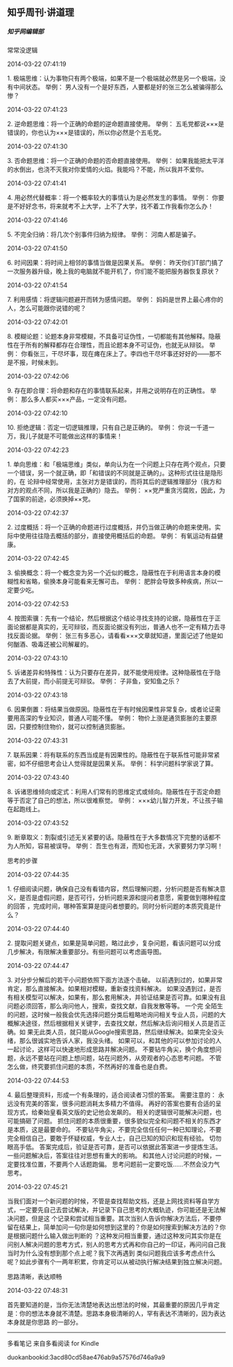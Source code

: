 ## 知乎周刊·讲道理

##### 知乎网编辑部

  

  常常没逻辑

  

2014-03-22 07:41:19

1\. 极端思维：认为事物只有两个极端，如果不是一个极端就必然是另一个极端，没有中间状态。 举例： 男人没有一个是好东西，人要都是好的张三怎么被骗得那么惨？

  

2014-03-22 07:41:23

2\. 逆命题思维：将一个正确的命题的逆命题直接使用。 举例： 五毛党都说×××是错误的，你也认为×××是错误的，所以你必然是个五毛党。

  

2014-03-22 07:41:30

3\. 否命题思维：将一个正确的命题的否命题直接使用。 举例： 如果我能把太平洋的水倒出，也浇不灭我对你爱情的火焰。我能吗？不能，所以我并不爱你。

  

2014-03-22 07:41:41

4\. 用必然代替概率：将一个概率较大的事情认为是必然发生的事情。 举例： 你要是不好好念书，将来就考不上大学，上不了大学，找不着工作我看你怎么办！

  

2014-03-22 07:41:46

5\. 不完全归纳：将几次个别事件归纳为规律。 举例： 河南人都是骗子。

  

2014-03-22 07:41:50

6\. 时间因果：将时间上相邻的事情当做是因果关系。 举例： 昨天你们IT部门搞了一次服务器升级，晚上我的电脑就不能开机了，你们能不能把服务器恢复原状？

  

2014-03-22 07:41:54

7\. 利用感情：将逻辑问题避开而转为感情问题。 举例： 妈妈是世界上最心疼你的人，怎么可能跟你说错的呢？

  

2014-03-22 07:42:01

8\. 模糊论题：论题本身非常模糊，不具备可证伪性，一切都能有其他解释。隐蔽性在于所有的解释都存在合理性，而且论题本身不可证伪，也就无从辩驳。 举例：
你看张三，干尽坏事，现在瘫在床上了。李四也干尽坏事还好好的——那不是不报，时候未到。

  

2014-03-22 07:42:06

9\. 存在即合理：将命题和存在的事情联系起来，并用之说明存在的正确性。 举例： 那么多人都买×××产品，一定没有问题。

  

2014-03-22 07:42:10

10\. 拒绝逻辑：否定一切逻辑推理，只有自己是正确的。 举例： 你说一千道一万，我儿子就是不可能做出这样的事情来！

  

2014-03-22 07:42:23

1\. 单向思维：和「极端思维」类似，单向认为在一个问题上只存在两个观点，只要一个错误，另一个就正确，即「和错误的不同就是正确的」。这种形式往往是隐形的，在
论辩中经常使用，主张对方是错误的，而将其后的逻辑推理部分（我方和对方的观点不同，所以我是正确的）隐去。 举例：
××党严重贪污腐败，因此，为了国家的前途，必须换掉××党。

  

2014-03-22 07:42:37

2\. 过度概括：将一个正确的命题进行过度概括，并仍当做正确的命题来使用。实际中使用往往隐去概括的部分，直接使用概括后的命题。 举例： 有氧运动有益健康。

  

2014-03-22 07:42:45

3\. 偷换概念：将一个概念变为另一个近似的概念，隐蔽性在于利用语言本身的模糊性和省略，偷换本身可能看来无懈可击。 举例：
肥胖会导致多种疾病，所以一定要少吃。

  

2014-03-22 07:42:53

4\.
按图索骥：先有一个结论，然后根据这个结论寻找支持的论据，隐蔽性在于正面论据都是真实的，无可辩驳，而反面论据没有列出，普通人也不一定有精力去寻找反面论据。
举例： 张三有多恶心，请看看×××文章就知道，里面记述了他是如何酗酒、吸毒还被公司解雇的。

  

2014-03-22 07:43:10

5\. 诉诸差异和特殊性：认为只要存在差异，就不能使用规律。这种隐蔽性在于隐去了大前提，而小前提无可辩驳。 举例： 子非鱼，安知鱼之乐？

  

2014-03-22 07:43:18

6\. 因果倒置：将结果当做原因。隐蔽性在于有时候因果性非常复杂，或者论证需要用高深的专业知识，普通人可能不懂。 举例：
物价上涨是通货膨胀的主要原因，只要控制住物价，就可以控制通货膨胀。

  

2014-03-22 07:43:31

7\. 联系因果：将有联系的东西当成是有因果性的。隐蔽性在于联系性可能非常紧密，如不仔细思考会让人觉得就是因果关系。 举例： 科学问题科学家说了算。

  

2014-03-22 07:43:40

8\. 诉诸思维倾向或定式：利用人们常有的思维定式或倾向。隐蔽性在于否定命题等于否定了自己的想法，所以很难察觉。 举例：
×××幼儿智力开发，不让孩子输在起跑线上。

  

2014-03-22 07:43:52

9\. 断章取义：割裂或引述无关紧要的话。隐蔽性在于大多数情况下完整的话都不为人所知，容易被误导。 举例： 吾生也有涯，而知也无涯，大家要努力学习啊！

  

  思考的步骤

  

2014-03-22 07:44:35

1\. 仔细阅读问题，确保自己没有看错内容，然后理解问题，分析问题是否有解决意义，是否是虚假问题，是否可行，分析问题来源和提问者意愿，需要做到哪种程度的回答
，完成时间，哪种答案算是提问者想要的。同时分析问题的本质究竟是什么？

  

2014-03-22 07:44:40

2\. 提取问题关键点，如果是简单问题，略过此步，复杂问题，看该问题可以分成几步解决，有限解决重要部分。有些问题可以考虑画导图。

  

2014-03-22 07:44:47

3\. 对分步分解后的若干小问题依照下面方法逐个击破。 以前遇到过的，如果非常肯定，那么直接解决。如果相对模糊，重新查找资料解决。
如果没遇到过，是否有相关模型可以解决，如果有，那么套用解决，并验证结果是否可靠。如果没有且问题必须回答，那么询问他人，搜索，查找文献，自我发散等等。 一个完
全陌生的问题，这时候一般我会优先选择问题分类后粗略地询问相关专业人员，问题的大概解决途径，然后根据相关关键字，去查找文献，然后解决后询问相关人员是否正确。如
果无此类人员，就只能从Google搜索思路，然后继续解决。如果完全没头绪，那么很诚实地告诉人家，我没头绪。
如果可以，和其他的可以参加讨论的人一起讨论，这样可以快速地形成思路并解决问题。
不要钻牛角尖，换个角度想问题，永远不要站在问题上想问题，站在问题外，从旁观者的心态思考问题。 不管怎么做，终究要抓住问题的本质，不然再好的准备也是白费。

  

2014-03-22 07:44:53

4\. 最后整理资料，形成一个有条理的，适合阅读者习惯的答案。 需要注意的： 永远没有完美的答案，很多问题消耗太多精力不值得。
再好的答案也要有合适的呈现方式，给秦始皇看英文版的史记他会发飙的。 相关的逻辑很可能解决问题，也可能搞砸了问题。
抓住问题的本质很重要，很多貌似完全和问题不相关的东西才是本质，这是最要命的。
不要钻牛角尖，不要完全信任任何一种已知理论，不要完全相信自己，要敢于怀疑权威，专业人士，自己已知的知识和现有经验。 切勿眼高手低。
答案完成后，验证是否可靠，是否可以依据此答案进一步提炼生活。一些问题解决后，答案往往对思想有重大的影响。
和其他人讨论问题的时候，一定要找准位置，不要两个人话题跑偏。 思考问题前一定要吃饭……不然会没力气思考。

  

2014-03-22 07:45:21

当我们面对一个新问题的时候，不管是查找帮助文档，还是上网找资料等自学方式，一定要先自己去尝试解决，并记录下自己思考的大概轨迹，你可能还是无法解决问题，但是这
个记录和尝试相当重要。其次当别人告诉你解决方法后，不要停留在结果上，简单加问一句你是如何想到这里的？你是如何搜索到解决方法的？你是根据问题什么输入做出判断的
？这种发问相当重要，通过这种发问其实你是在问别人解决问题的思考方式，别人的思考方式再和你自己的一印证，再问问自己我当时为什么没有想到那个点上呢？我下次再遇到
类似问题我应该多考虑点什么呢？如此步骤有个一两年积累，你肯定可以从被动执行解决结果到独立解决问题。

  

  思路清晰，表达顺畅

  

2014-03-22 07:48:31

首先要知道的是，当你无法清楚地表达出想法的时候，其最重要的原因几乎肯定是：你的想法本身就不清楚。思路本身极清晰的人，罕有表达不清晰的，因为表达本身就是你思路
的一部分。

* * *

多看笔记 来自多看阅读 for Kindle

duokanbookid:3acd80cd58ae476ab9a57576d746a9a9

